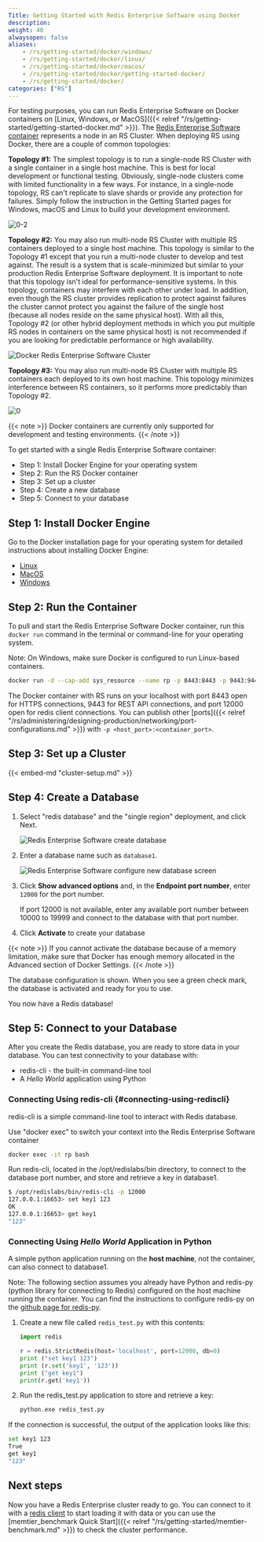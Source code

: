```yaml
---
Title: Getting Started with Redis Enterprise Software using Docker
description:
weight: 40
alwaysopen: false
aliases:
    - /rs/getting-started/docker/windows/
    - /rs/getting-started/docker/linux/
    - /rs/getting-started/docker/macos/
    - /rs/getting-started/docker/getting-started-docker/
    - /rs/getting-started/docker/
categories: ["RS"]
---
```

For testing purposes, you can run Redis Enterprise Software on Docker containers on
[Linux, Windows, or MacOS]({{< relref "/rs/getting-started/getting-started-docker.md" >}}).
The [Redis Enterprise Software container](https://hub.docker.com/r/redislabs/redis/)
represents a node in an RS Cluster. When deploying RS using Docker, there are a couple
of common topologies:

**Topology #1:** The simplest topology is to run a single-node RS Cluster with a single container in a single host machine. This is best for local development or functional testing. Obviously, single-node clusters come with limited functionality in a few ways. For instance, in a single-node topology, RS can't replicate to slave shards or provide any protection for failures. Simply follow the instruction in the Getting Started pages for Windows, macOS and Linux to build your development environment.

![0-2](/images/rs/0-2.png?width=255&height=378)

**Topology #2:** You may also run multi-node RS Cluster with multiple RS containers deployed to a single host machine. This topology is similar to the Topology #1 except that you run a multi-node cluster to develop and test against. The result is a system that is scale-minimized but similar to your production Redis Enterprise Software deployment. It is important to note that this topology isn't ideal for performance-sensitive systems. In this topology, containers may interfere with each other under load. In addition, even though the RS cluster provides replication to protect against failures  the cluster cannot protect you against the failure of the single host (because all nodes reside on the same physical host). With all this, Topology #2 (or other hybrid deployment methods in which you put multiple RS nodes in containers on the same physical host) is not recommended if you are looking for predictable performance or high availability.

![Docker Redis Enterprise Software Cluster](/images/rs/0-1.png?width=777&height=380)

**Topology #3:** You may also run multi-node RS Cluster with multiple RS containers each deployed to its own host machine. This topology minimizes interference between RS containers, so it performs more predictably than Topology #2.

![0](/images/rs/0.png?width=780&height=380)

{{< note >}}
Docker containers are currently only supported for development and testing environments.
{{< /note >}}

To get started with a single Redis Enterprise Software container:

- Step 1: Install Docker Engine for your operating system
- Step 2: Run the RS Docker container
- Step 3: Set up a cluster
- Step 4: Create a new database
- Step 5: Connect to your database

## Step 1: Install Docker Engine

Go to the Docker installation page for your operating system for detailed instructions
about installing Docker Engine:

- [Linux](https://docs.docker.com/install/#supported-platforms)
- [MacOS](https://docs.docker.com/docker-for-mac/install/)
- [Windows](https://store.docker.com/editions/community/docker-ce-desktop-windows)

## Step 2: Run the Container

To pull and start the Redis Enterprise Software Docker container, run this
`docker run` command in the terminal or command-line for your operating system.

Note: On Windows, make sure Docker is configured to run Linux-based containers.

```sh
docker run -d --cap-add sys_resource --name rp -p 8443:8443 -p 9443:9443 -p 12000:12000 redislabs/redis
```

The Docker container with RS runs on your localhost with port 8443 open for HTTPS
connections, 9443 for REST API connections, and port 12000 open for redis client connections.
You can publish other [ports]({{< relref "/rs/administering/designing-production/networking/port-configurations.md" >}})
with `-p <host_port>:<container_port>`.

## Step 3: Set up a Cluster

{{< embed-md "cluster-setup.md" >}}

## Step 4: Create a Database

1. Select "redis database" and the "single region" deployment, and click Next.

    ![Redis Enterprise Software create database](/images/rs/getstarted-newdatabase.png)

1. Enter a database name such as `database1`.

    ![Redis Enterprise Software configure new database
screen](/images/rs/getstarted-createdatabase.png)

1. Click **Show advanced options** and, in the **Endpoint port number**,
enter `12000` for the port number.

    If port 12000 is not available, enter any available port number between 10000 to 19999
    and connect to the database with that port number.

1. Click **Activate** to create your database

<!-- Also in crdbs.md -->
{{< note >}}
If you cannot activate the database because of a memory limitation,
make sure that Docker has enough memory allocated in the Advanced section
of Docker Settings.
{{< /note >}}

The database configuration is shown.
When you see a green check mark, the database is activated and ready for you to use.

You now have a Redis database!

## Step 5: Connect to your Database

After you create the Redis database, you are ready to store data in your
database. You can test connectivity to your database with:

- redis-cli - the built-in command-line tool
- A _Hello World_ application using Python

### Connecting Using redis-cli {#connecting-using-rediscli}

redis-cli is a simple command-line tool to interact with Redis database.

Use "docker exec" to switch your context into the Redis Enterprise
Software container

```sh
docker exec -it rp bash
```

Run redis-cli, located in the /opt/redislabs/bin directory, to connect
to the database port number, and store and retrieve a key in database1.

```sh
$ /opt/redislabs/bin/redis-cli -p 12000
127.0.0.1:16653> set key1 123
OK
127.0.0.1:16653> get key1
"123"
```

### Connecting Using _Hello World_ Application in Python

A simple python application running on the **host machine**, not the
container, can also connect to database1.

Note: The following section assumes you already have Python and redis-py
(python library for connecting to Redis) configured on the host machine
running the container. You can find the instructions to configure
redis-py on the [github page for
redis-py](https://github.com/andymccurdy/redis-py).

1. Create a new file called `redis_test.py` with this contents:

    ```python
    import redis

    r = redis.StrictRedis(host='localhost', port=12000, db=0)
    print ("set key1 123")
    print (r.set('key1', '123'))
    print ("get key1")
    print(r.get('key1'))
    ```

1. Run the redis_test.py application to store and retrieve a key:

    ```sh
    python.exe redis_test.py
    ```

If the connection is successful, the output of the application looks like this:

```sh
set key1 123
True
get key1
"123"
```

## Next steps

Now you have a Redis Enterprise cluster ready to go. You can connect to it with
a [redis client](https://redis.io/clients) to start loading it with data or
you can use the [memtier_benchmark Quick Start]({{< relref "/rs/getting-started/memtier-benchmark.md" >}})
to check the cluster performance.

